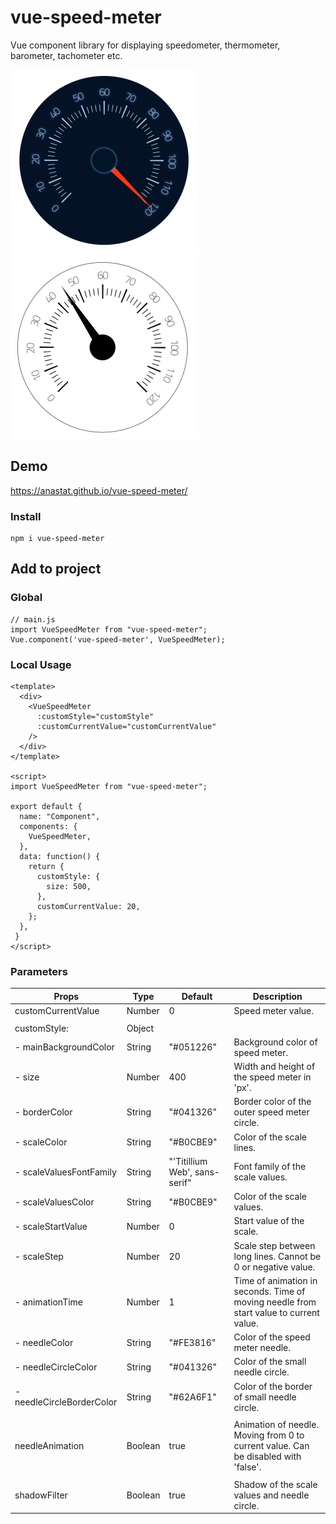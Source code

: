 # vue-speed-meter

Vue component library for displaying speedometer, thermometer, barometer, tachometer etc.

![default](/src/assets/default.png) ![black&white](/src/assets/black&white.png)

## Demo

https://anastat.github.io/vue-speed-meter/

### Install

```
npm i vue-speed-meter
```

## Add to project

### Global

```
// main.js
import VueSpeedMeter from "vue-speed-meter";
Vue.component('vue-speed-meter', VueSpeedMeter);
```

### Local Usage

```
<template>
  <div>
    <VueSpeedMeter
      :customStyle="customStyle"
      :customCurrentValue="customCurrentValue"
    />
  </div>
</template>

<script>
import VueSpeedMeter from "vue-speed-meter";

export default {
  name: "Component",
  components: {
    VueSpeedMeter,
  },
  data: function() {
    return {
      customStyle: {
        size: 500,
      },
      customCurrentValue: 20,
    };
  },
 }
</script>
```

### Parameters

| Props                     | Type    | Default                       | Description                                                                            |
| ------------------------- | ------- | ----------------------------- | -------------------------------------------------------------------------------------- |
| customCurrentValue        | Number  | 0                             | Speed meter value.                                                                     |
|                           |         |                               |                                                                                        |
| customStyle:              | Object  |                               |                                                                                        |
| - mainBackgroundColor     | String  | "#051226"                     | Background color of speed meter.                                                       |
| - size                    | Number  | 400                           | Width and height of the speed meter in 'px'.                                           |
| - borderColor             | String  | "#041326"                     | Border color of the outer speed meter circle.                                          |
| - scaleColor              | String  | "#B0CBE9"                     | Color of the scale lines.                                                              |
| - scaleValuesFontFamily   | String  | "'Titillium Web', sans-serif" | Font family of the scale values.                                                       |
| - scaleValuesColor        | String  | "#B0CBE9"                     | Color of the scale values.                                                             |
| - scaleStartValue         | Number  | 0                             | Start value of the scale.                                                              |
| - scaleStep               | Number  | 20                            | Scale step between long lines. Cannot be 0 or negative value.                          |
| - animationTime           | Number  | 1                             | Time of animation in seconds. Time of moving needle from start value to current value. |
| - needleColor             | String  | "#FE3816"                     | Color of the speed meter needle.                                                       |
| - needleCircleColor       | String  | "#041326"                     | Color of the small needle circle.                                                      |
| - needleCircleBorderColor | String  | "#62A6F1"                     | Color of the border of small needle circle.                                            |
|                           |         |                               |                                                                                        |
| needleAnimation           | Boolean | true                          | Animation of needle. Moving from 0 to current value. Can be disabled with 'false'.     |
|                           |         |                               |                                                                                        |
| shadowFilter              | Boolean | true                          | Shadow of the scale values and needle circle.                                          |
